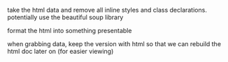 
take the html data and remove all inline styles and class declarations. potentially use the beautiful soup library

format the html into something presentable


when grabbing data, keep the version with html so that we can rebuild the html doc later on (for easier viewing)
